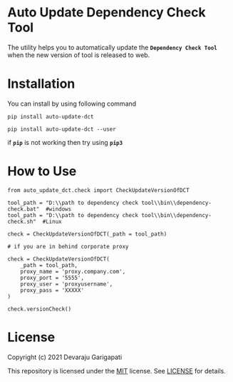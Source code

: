 # Auto Update Dependency Check Tool
The utility helps you to automatically update the **`Dependency Check Tool`** when the new version of tool is released to web.

# Installation
You can install by using following command
```
pip install auto-update-dct

pip install auto-update-dct --user
```
if **`pip`** is not working then try using **`pip3`**

# How to Use
```
from auto_update_dct.check import CheckUpdateVersionOfDCT

tool_path = "D:\\path to dependency check tool\\bin\\dependency-check.bat"  #windows
tool_path = "D:\\path to dependency check tool\\bin\\dependency-check.sh"  #Linux

check = CheckUpdateVersionOfDCT(_path = tool_path)

# if you are in behind corporate proxy

check = CheckUpdateVersionOfDCT(
    _path = tool_path,
    proxy_name = 'proxy.company.com',
    proxy_port = '5555',
    proxy_user = 'proxyusername',
    proxy_pass = 'XXXXX'
)

check.versionCheck()
```

# License

Copyright (c) 2021 Devaraju Garigapati

This repository is licensed under the [MIT](https://opensource.org/licenses/MIT) license. See [LICENSE](https://opensource.org/licenses/MIT) for details.
